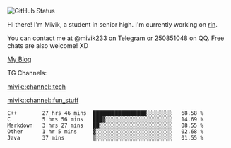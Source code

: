 ![GitHub Status](https://github-readme-stats.vercel.app/api?show_icons=true&username=Mivik)

Hi there! I'm Mivik, a student in senior high. I'm currently working on [rin](https://github.com/Mivik/rin).

You can contact me at @mivik233 on Telegram or 250851048 on QQ. Free chats are also welcome! XD

[My Blog](https://mivik.gitee.io)

TG Channels:

[mivik::channel::tech](https://t.me/mivik_channel_tech/)

[mivik::channel::fun_stuff](https://t.me/mivik_channel_fun_stuff/)

<!--START_SECTION:waka-->
```text
C++        27 hrs 46 mins  █████████████████░░░░░░░░   68.58 % 
C          5 hrs 56 mins   ███▓░░░░░░░░░░░░░░░░░░░░░   14.69 % 
Markdown   3 hrs 27 mins   ██░░░░░░░░░░░░░░░░░░░░░░░   08.55 % 
Other      1 hr 5 mins     ▓░░░░░░░░░░░░░░░░░░░░░░░░   02.68 % 
Java       37 mins         ▒░░░░░░░░░░░░░░░░░░░░░░░░   01.55 % 
```
<!--END_SECTION:waka-->

